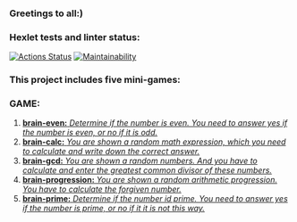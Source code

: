 ### Greetings to all:)
### Hexlet tests and linter status:
[![Actions Status](https://github.com/sergeikuz/python-project-49/workflows/hexlet-check/badge.svg)](https://github.com/sergeikuz/python-project-49/actions)
[![Maintainability](https://api.codeclimate.com/v1/badges/ab58d38fde5644fe65ba/maintainability)](https://codeclimate.com/github/sergeikuz/python-project-49/maintainability)


### This project includes five mini-games:


### GAME:
1. [**brain-even:** *Determine if the number is even. You need to answer yes if the number is even, or no if it is odd.*](https://asciinema.org/a/FesnuWUtAVWKbzqHtm4aLvBAM)
2. [**brain-calc:** *You are shown a random math expression, which you need to calculate and write down the correct answer.*](https://asciinema.org/a/1nFyGQOECgY2kvFhQEsgZ47ic)
3. [**brain-gcd:** *You are shown a random numbers. And you have to calculate and enter the greatest common divisor of these numbers.*](https://asciinema.org/a/EfVryCIKaMMTbZuhB7m86BJQ9)
4. [**brain-progression:** *You are shown a random arithmetic progression. You have to calculate the forgiven number.*](https://asciinema.org/a/xsNZ3k08JJ2IiDEZbZFYSiYEm)
5. [**brain-prime:** *Determine if the number id prime. You need to answer yes if the number is prime, or no if it it is not this way.*](https://asciinema.org/a/QXzKEMu15Bi5WGoKgOvtO2rjG)
